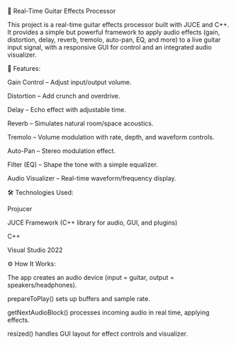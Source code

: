🎸 Real-Time Guitar Effects Processor

This project is a real-time guitar effects processor built with JUCE and C++.
It provides a simple but powerful framework to apply audio effects (gain, distortion, delay, reverb, tremolo, auto-pan, EQ, and more) to a live guitar input signal, with a responsive GUI for control and an integrated audio visualizer.

🚀 Features:

Gain Control – Adjust input/output volume.

Distortion – Add crunch and overdrive.

Delay – Echo effect with adjustable time.

Reverb – Simulates natural room/space acoustics.

Tremolo – Volume modulation with rate, depth, and waveform controls.

Auto-Pan – Stereo modulation effect.

Filter (EQ) – Shape the tone with a simple equalizer.

Audio Visualizer – Real-time waveform/frequency display.

🛠️ Technologies Used:

Projucer

JUCE Framework (C++ library for audio, GUI, and plugins)

C++

Visual Studio 2022

⚙️ How It Works:

The app creates an audio device (input = guitar, output = speakers/headphones).

prepareToPlay() sets up buffers and sample rate.

getNextAudioBlock() processes incoming audio in real time, applying effects.

resized() handles GUI layout for effect controls and visualizer.


